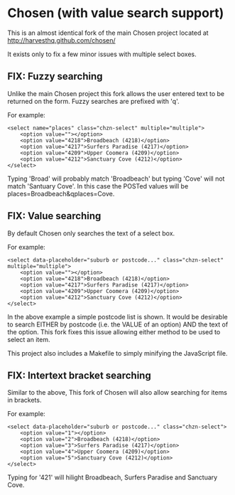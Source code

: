 Chosen (with value search support)
==================================
This is an almost identical fork of the main Chosen project located at http://harvesthq.github.com/chosen/

It exists only to fix a few minor issues with multiple select boxes.


FIX: Fuzzy searching
--------------------
Unlike the main Chosen project this fork allows the user entered text to be returned on the form. Fuzzy searches are prefixed with 'q'.

For example:

	<select name="places" class="chzn-select" multiple="multiple">
		<option value=""></option> 
		<option value="4218">Broadbeach (4218)</option> 
		<option value="4217">Surfers Paradise (4217)</option> 
		<option value="4209">Upper Coomera (4209)</option> 
		<option value="4212">Sanctuary Cove (4212)</option> 
	</select>

Typing 'Broad' will probably match 'Broadbeach' but typing 'Cove' will not match 'Santuary Cove'. In this case the POSTed values will be places=Broadbeach&qplaces=Cove.


FIX: Value searching
--------------------
By default Chosen only searches the text of a select box.

For example:

	<select data-placeholder="suburb or postcode..." class="chzn-select" multiple="multiple">
		<option value=""></option> 
		<option value="4218">Broadbeach (4218)</option> 
		<option value="4217">Surfers Paradise (4217)</option> 
		<option value="4209">Upper Coomera (4209)</option> 
		<option value="4212">Sanctuary Cove (4212)</option> 
	</select>

In the above example a simple postcode list is shown. It would be desirable to search EITHER by postcode (i.e. the VALUE of an option) AND the text of the option. This fork fixes this issue allowing either method to be used to select an item.

This project also includes a Makefile to simply minifying the JavaScript file.


FIX: Intertext bracket searching
--------------------------------
Similar to the above, This fork of Chosen will also allow searching for items in brackets.

For example:

	<select data-placeholder="suburb or postcode..." class="chzn-select">
		<option value="1"></option> 
		<option value="2">Broadbeach (4218)</option> 
		<option value="3">Surfers Paradise (4217)</option> 
		<option value="4">Upper Coomera (4209)</option> 
		<option value="5">Sanctuary Cove (4212)</option> 
	</select>

Typing for '421' will hilight Broadbeach, Surfers Paradise and Sanctuary Cove.
